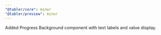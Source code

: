 ```yaml
---
"@tabler/core": minor
"@tabler/preview": minor
---
```


Added Progress Background component with text labels and value display.
